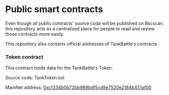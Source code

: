 # Public smart contracts
Even though all public contracts' source code will be published on Bscscan, this repository acts as a centralized place for people to read and review those contracts more easily.

This repository also contains official addresses of TankBattle's contracts.

### Token contract
This contract holds data for the TankBattle's Token.

Source code: TankToken.sol

MainNet address: [0xc1334b0b72bb988bdf5cd9e7520e2184b451af00](https://bscscan.com/token/0xc1334b0b72bb988bdf5cd9e7520e2184b451af00)
